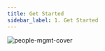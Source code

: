 ```yaml
---
title: Get Started
sidebar_label: 1. Get Started
---
```


<Img src='https://cosmos-x.oss-cn-hangzhou.aliyuncs.com/people-mgmt-cover.png' alt='people-mgmt-cover'/>

